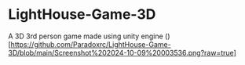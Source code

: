 # LightHouse-Game-3D
 A 3D 3rd person game made using unity engine
()[https://github.com/Paradoxrc/LightHouse-Game-3D/blob/main/Screenshot%202024-10-09%20003536.png?raw=true]
